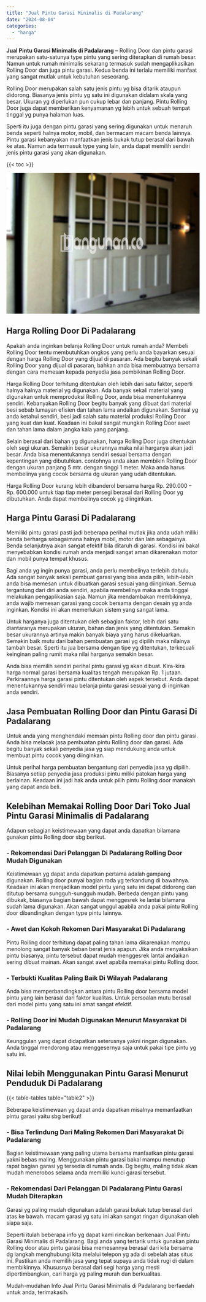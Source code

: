 ```yaml
---
title: "Jual Pintu Garasi Minimalis di Padalarang"
date: "2024-08-04"
categories: 
  - "harga"
---
```


**Jual Pintu Garasi Minimalis di Padalarang** – Rolling Door dan pintu garasi merupakan satu-satunya type pintu yang sering diterapkan di rumah besar. Namun untuk rumah minimalis sekarang termasuk sudah mengaplikasikan Rolling Door dan juga pintu garasi. Kedua benda ini terlalu memiliki manfaat yang sangat mutlak untuk kebutuhan seseorang.

Rolling Door merupakan salah satu jenis pintu yg bisa ditarik ataupun didorong. Biasanya jenis pintu yg satu ini digunakan didalam skala yang besar. Ukuran yg diperlukan pun cukup lebar dan panjang. Pintu Rolling Door juga dapat memberikan kenyamanan yg lebih untuk sebuah tempat tinggal yg punya halaman luas.

Sperti itu juga dengan pintu garasi yang sering digunakan untuk menaruh benda seperti halnya motor, mobil, dan bermacam macam benda lainnya. Pintu garasi kebanyakan manfaatkan jenis bukak tutup berasal dari bawah ke atas. Namun ada termasuk type yang lain, anda dapat memilih sendiri jenis pintu garasi yang akan digunakan.

{{< toc >}}

![Jual Pintu Garasi Minimalis di Padalarang](/images/pintu-garasi-66.png)

## Harga Rolling Door Di Padalarang

Apakah anda inginkan belanja Rolling Door untuk rumah anda? Membeli Rolling Door tentu membutuhkan ongkos yang perlu anda bayarkan sesuai dengan harga Rolling Door yang dijual di pasaran. Ada begitu banyak sekali Rolling Door yang dijual di pasaran, bahkan anda bisa membuatnya bersama dengan cara memesan kepada penyedia jasa pembikinan Rolling Door.

Harga Rolling Door terhitung ditentukan oleh lebih dari satu faktor, seperti halnya halnya material yg digunakan. Ada banyak sekali material yang digunakan untuk memproduksi Rolling Door, anda bisa menentukannya sendiri. Kebanyakan Rolling Door begitu banyak yang dibuat dari material besi sebab lumayan efisien dan tahan lama andaikan digunakan. Semisal yg anda ketahui sendiri, besi jadi salah satu material produksi Rolling Door yang kuat dan kuat. Keadaan ini bakal sangat mungkin Rolling Door awet dan tahan lama dalam jangka kala yang panjang.

Selain berasal dari bahan yg digunakan, harga Rolling Door juga ditentukan oleh segi ukuran. Semakin besar ukurannya maka nilai harganya akan jadi besar. Anda bisa menentukannya sendiri sesuai bersama dengan kepentingan yang dibutuhkan. contohnya anda akan membikin Rolling Door dengan ukuran panjang 5 mtr. dengan tinggi 1 meter. Maka anda harus membelinya yang cocok bersama dg ukuran yang udah ditentukan.

Harga Rolling Door kurang lebih dibanderol bersama harga Rp. 290.000 – Rp. 600.000 untuk tiap tiap meter persegi berasal dari Rolling Door yg dibutuhkan. Anda dapat membelinya cocok yg diinginkan.

## Harga Pintu Garasi Di Padalarang

Memiliki pintu garasi pasti jadi beberapa perihal mutlak jika anda udah miliki benda berharga sebagaimana halnya mobil, motor dan lain sebagainya. Benda selanjutnya akan sangat efektif bila ditaruh di garasi. Kondisi ini bakal menyebabkan kondisi rumah anda menjadi sangat aman dikarenakan motor dan mobil punya tempat khusus.

Bagi anda yg ingin punya garasi, anda perlu membelinya terlebih dahulu. Ada sangat banyak sekali pembuat garasi yang bisa anda pilih, lebih-lebih anda bisa memesan untuk dibuatkan garasi sesuai yang diinginkan. Semua tergantung dari diri anda sendiri, apabila membelinya maka anda tinggal melakukan pengaplikasian saja. Namun jika mendambakan membikinnya, anda wajib memesan garasi yang cocok bersama dengan desain yg anda inginkan. Kondisi ini akan memerlukan sistem yang sangat lama.

Untuk harganya juga ditentukan oleh sebagian faktor, lebih dari satu diantaranya merupakan ukuran, bahan dan jenis yang ditentukan. Semakin besar ukurannya artinya makin banyak biaya yang harus dikeluarkan. Semakin baik mutu dari bahan pembuatan garasi yg dipilih maka nilainya tambah besar. Sperti itu jua bersama dengan tipe yg ditentukan, terkecuali keinginan paling rumit maka nilai harganya semakin besar.

Anda bisa memilih sendiri perihal pintu garasi yg akan dibuat. Kira-kira harga normal garasi bersama kualitas tengah merupakan Rp. 1 jutaan. Perkiraannya harga garasi pintu ditentukan oleh aspek tersebut. Anda dapat menentukannya sendiri mau belanja pintu garasi sesuai yang di inginkan anda sendiri.

## Jasa Pembuatan Rolling Door dan Pintu Garasi Di Padalarang

Untuk anda yang menghendaki memsan pintu Rolling door dan pintu garasi. Anda bisa melacak jasa pembuatan pintu Rolling door dan garasi. Ada begitu banyak sekali penyedia jasa yg siap mendukung anda untuk membuat pintu cocok yang diinginkan.

Untuk perihal harga pembuatan bergantung dari penyedia jasa yg dipilih. Biasanya setiap penyedia jasa produksi pintu miliki patokan harga yang berlainan. Keadaan ini jadi hak anda untuk pilih pintu Rolling door manakah yang dapat anda beli.

## Kelebihan Memakai Rolling Door Dari Toko Jual Pintu Garasi Minimalis di Padalarang

Adapun sebagian keistimewaan yang dapat anda dapatkan bilamana gunakan pintu Rolling door sbg berikut.

### \- Rekomendasi Dari Pelanggan Di Padalarang Rolling Door Mudah Digunakan

Keistimewaan yg dapat anda dapatkan pertama adalah gampang digunakan. Rolling door punyai bagian roda yg terkandung di bawahnya. Keadaan ini akan menjadikan model pintu yang satu ini dapat didorong dan ditutup bersama sungguh-sungguh mudah. Berbeda dengan pintu yang dibukak, biasanya bagian bawah dapat menggesrek ke lantai bilamana sudah lama digunakan. Akan sangat unggul apabila anda pakai pintu Rolling door dibandingkan dengan type pintu lainnya.

### \- Awet dan Kokoh Rekomen Dari Masyarakat Di Padalarang

Pintu Rolling door terhitung dapat paling tahan lama dikarenakan mampu menolong sangat banyak beban berat jenis apapun. Jika anda menyaksikan pintu biasanya, pintu tersebut dapat mudah menggesrek lantai andaikan sering dibuat mainan. Akan sangat awet apabila memakai pintu Rolling door.

### \- Terbukti Kualitas Paling Baik Di Wilayah Padalarang

Anda bisa memperbandingkan antara pintu Rolling door bersama model pintu yang lain berasal dari faktor kualitas. Untuk persoalan mutu berasal dari model pintu yang satu ini amat sangat efektif.

### \- Rolling Door ini Mudah Digunakan Menurut Masyarakat Di Padalarang

Keunggulan yang dapat didapatkan seterusnya yakni ringan digunakan. Anda tinggal mendorong atau menggesernya saja untuk pakai tipe pintu yg satu ini.

## Nilai lebih Menggunakan Pintu Garasi Menurut Penduduk Di Padalarang

{{< table-tables table="table2" >}}

Beberapa keistimewaan yg dapat anda dapatkan misalnya memanfaatkan pintu garasi yaitu sbg berikut!

### \- Bisa Terlindung Dari Maling Rekomen Dari Masyarakat Di Padalarang

Bagian keistimewaan yang paling utama bersama manfaatkan pintu garasi yakni bebas maling. Menggunakan pintu garasi bakal mampu menutup rapat bagian garasi yg tersedia di rumah anda. Dg begitu, maling tidak akan mudah menerobos selama anda memiliki kunci garasi tersebut.

### \- Rekomendasi Dari Pelanggan Di Padalarang Pintu Garasi Mudah Diterapkan

Garasi yg paling mudah digunakan adalah garasi bukak tutup berasal dari atas ke bawah. macam garasi yg satu ini akan sangat ringan digunakan oleh siapa saja.

Seperti itulah beberapa info yg dapat kami rincikan berkenaan Jual Pintu Garasi Minimalis di Padalarang. Bagi anda yang tertarik untuk gunakan pintu Rolling door atau pintu garasi bisa memesannya berasal dari kita bersama dg langkah menghubungi kita melalui telepon yg ada di sebelah atas situs ini. Pastikan anda memilih jasa yang tepat supaya anda tidak rugi di dalam membikinnya. Khususnya berasal dari segi harga yang mesti dipertimbangkan, cari harga yg paling murah dan berkualitas.

Mudah-mudahan Info Jual Pintu Garasi Minimalis di Padalarang berfaedah untuk anda, terimakasih.

